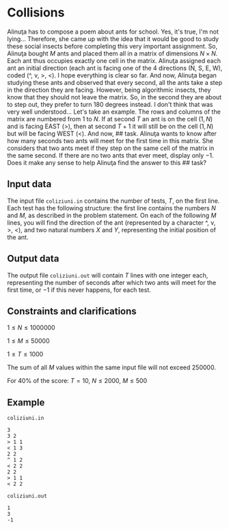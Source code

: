 # Collisions

Alinuţa has to compose a poem about ants for school. Yes, it's true, I'm not lying... Therefore, she came up with the idea that it would be good to study these social insects before completing this very important assignment. So, Alinuţa bought $M$ ants and placed them all in a matrix of dimensions $N \times N$. Each ant thus occupies exactly one cell in the matrix. Alinuţa assigned each ant an initial direction (each ant is facing one of the 4 directions (N, S, E, W), coded (^, v, >, <). I hope everything is clear so far. And now, Alinuţa began studying these ants and observed that every second, all the ants take a step in the direction they are facing. However, being algorithmic insects, they know that they should not leave the matrix. So, in the second they are about to step out, they prefer to turn $180$ degrees instead. I don't think that was very well understood... Let's take an example. The rows and columns of the matrix are numbered from $1$ to $N$. If at second $T$ an ant is on the cell $(1, N)$ and is facing EAST (>), then at second $T + 1$ it will still be on the cell $(1, N)$ but will be facing WEST (<). And now, ## task. Alinuţa wants to know after how many seconds two ants will meet for the first time in this matrix. She considers that two ants meet if they step on the same cell of the matrix in the same second. If there are no two ants that ever meet, display only $-1$. Does it make any sense to help Alinuţa find the answer to this ## task?

## Input data

The input file `coliziuni.in` contains the number of tests, $T$, on the first line. Each test has the following structure: the first line contains the numbers $N$ and $M$, as described in the problem statement. On each of the following $M$ lines, you will find the direction of the ant (represented by a character ^, v, >, <), and two natural numbers $X$ and $Y$, representing the initial position of the ant.

## Output data

The output file `coliziuni.out` will contain $T$ lines with one integer each, representing the number of seconds after which two ants will meet for the first time, or $-1$ if this never happens, for each test.

## Constraints and clarifications

$1 \leq N \leq 1000000$

$1 \leq M \leq 50000$

$1 \leq T \leq 1000$

The sum of all $M$ values within the same input file will not exceed $250000$.

For $40\%$ of the score: $T = 10$, $N \leq 2000$, $M \leq 500$

## Example

`coliziuni.in`
```
3
3 2
> 1 1
< 1 3
2 2
^ 1 2
< 2 2
2 2
> 1 1
< 2 2
```

`coliziuni.out`
```
1
3
-1
```